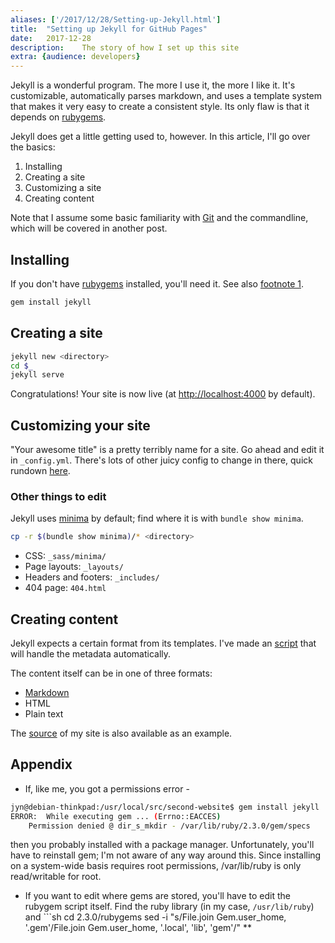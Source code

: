 ```yaml
---
aliases: ['/2017/12/28/Setting-up-Jekyll.html']
title:	"Setting up Jekyll for GitHub Pages"
date:	2017-12-28
description:	The story of how I set up this site
extra: {audience: developers}
---
```


Jekyll is a wonderful program. The more I use it, the more I like it.
It's customizable, automatically parses markdown, and uses a template system
that makes it very easy to create a consistent style. Its only flaw is that
it depends on [rubygems](@/2017-12-28-Setting-up-Jekyll.md#appendix).

Jekyll does get a little getting used to, however.
In this article, I'll go over the basics:
1. Installing
2. Creating a site
3. Customizing a site
4. Creating content

Note that I assume some basic familiarity with [Git](https://git-scm.com/book/en/v2)
and the commandline, which will be covered in another post.

## Installing
If you don't have [rubygems](https://www.ruby-lang.org/en/documentation/installation/)
installed, you'll need it. See also 
[footnote 1](@/2017-12-28-Setting-up-Jekyll.md#appendix).

```sh
gem install jekyll
```

## Creating a site
```sh
jekyll new <directory>
cd $_
jekyll serve
```

Congratulations! Your site is now live
(at [http://localhost:4000](http://localhost:4000) by default).

## Customizing your site
"Your awesome title" is a pretty terribly name for a site.
Go ahead and edit it in `_config.yml`.
There's lots of other juicy config to change in there,
quick rundown [here](https://jekyllrb.com/docs/configuration/).

### Other things to edit
Jekyll uses [minima](https://jekyll.github.io/minima/)
by default; find where it is with `bundle show minima`.
```sh
cp -r $(bundle show minima)/* <directory>
```

- CSS: `_sass/minima/`
- Page layouts: `_layouts/`
- Headers and footers: `_includes/`
- 404 page: `404.html`

## Creating content
Jekyll expects a certain format from its templates. I've made an
[script](https://github.com/jyn514/jyn514.github.io/blob/master/scripts/new_post)
that will handle the metadata automatically.

The content itself can be in one of three formats:
- [Markdown](https://daringfireball.net/projects/markdown/)
- HTML
- Plain text

The [source](https://github.com/jyn514/jyn514.github.io/)
of my site is also available as an example.

## Appendix
- If, like me, you got a permissions error -
```sh
jyn@debian-thinkpad:/usr/local/src/second-website$ gem install jekyll
ERROR:  While executing gem ... (Errno::EACCES)
    Permission denied @ dir_s_mkdir - /var/lib/ruby/2.3.0/gem/specs
```
then you probably installed with a package manager. Unfortunately,
you'll have to reinstall gem; I'm not aware of any way around this.
Since installing on a system-wide basis requires root permissions,
/var/lib/ruby is only read/writable for root.

- If you want to edit where gems are stored, you'll have to edit
the rubygem script itself. Find the ruby library (in my case,
`/usr/lib/ruby`) and ```sh
cd 2.3.0/rubygems
sed -i "s/File.join Gem.user_home, '.gem'/File.join Gem.user_home, '.local', 'lib', 'gem'/" **
```
